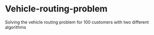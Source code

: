 # Vehicle-routing-problem
Solving the vehicle routing problem for 100 customers with two different algorithms
